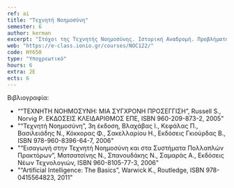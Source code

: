 ```yaml
---
ref: ai
title: "Τεχνητή Νοημοσύνη"
semester: 6
author: kerman
excerpt: "Στόχοι της Τεχνητής Νοημοσύνης. Ιστορική Αναδρομή. Προβλήματα και επίλυση. Τεχνικές Αναζήτησης. Τυφλή και πληροφορημένη αναζήτηση. Αναζήτηση λύσης σε παιχνίδια δύο αντιπάλων. Προτασιακή Λογική. Κατηγορηματική Λογική. Κανόνες Συμπερασμού. Συλλογιστική. Αναπαράσταση Γνώσης. Σημασιολογικά Δίκτυα. Εννοιολογικοί Γράφοι. Μηχανική Μάθηση. Μάθηση με βάση τα παραδείγματα. Οι αλγόριθμοι του πλησιέστερου γείτονα. Δέντρα Αποφάσεων. Στοχαστική Μάθηση. Η πλατφόρμα μηχανικής μάθησης Weka. Έμπειρα Συστήματα. Η Γλώσσα παραγωγής CLIPS. Εφαρμογές Τεχνητής Νοημοσύνης."
web: "https://e-class.ionio.gr/courses/NOC122/"
code: ΗΥ650
type: "Υποχρεωτικό"
hours: 6
extra: 2Ε
ects: 6
---
```




Βιβλιογραφία: 
  - ““ΤΕΧΝΗΤΗ ΝΟΗΜΟΣΥΝΗ: ΜΙΑ ΣΥΓΧΡΟΝΗ ΠΡΟΣΕΓΓΙΣΗ”, Russell S., Norvig P. ΕΚΔΟΣΕΙΣ ΚΛΕΙΔΑΡΙΘΜΟΣ ΕΠΕ, ISBN 960-209-873-2, 2005"
  - "“Τεχνητή Nοημοσύνη”, 3η έκδοση, Βλαχάβας Ι., Κεφάλας Π., Βασιλειάδης Ν., Κόκκορας Φ., Σακελλαρίου Η., Εκδόσεις Γκιούρδας Β., ISBN 978-960-8396-64-7, 2006"
  - "“Εισαγωγή στην Τεχνητή Νοημοσύνη και στα Συστήματα Πολλαπλών Πρακτόρων”, Ματσατσίνης N., Σπανουδάκης N., Σαμαράς A., Εκδόσεις Νέων Τεχνολογιών, ISBN 960-8105-77-3, 2006"
  - "“Artificial Intelligence: The Basics”, Warwick K., Routledge, ISBN 978-0415564823, 2011"
  

